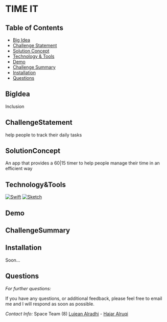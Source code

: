# TIME IT

## Table of Contents
  * [Big Idea](#BigIdea)
  * [Challenge Statement](#ChallengeStatement)
  * [Solution Concept](#SolutionConcept)
  * [Technology & Tools](#Technology&Tools)
  * [Demo](#Demo)
  * [Challenge Summary](#ChallengeSummary)
  * [Installation](#Installation)
  * [Questions](#Questions)


## BigIdea
Inclusion

## ChallengeStatement 
help people to track their daily tasks

## SolutionConcept
An app that provides a 60|15 timer to help people manage their time in an efficient way

## Technology&Tools
[![Swift][Swift-img]][Swift-url]   [![Sketch][Sketch-img]][Sketch-url]



## Demo


## ChallengeSummary 


    
## Installation
    
  Soon...
  
      
## Questions
      
  _For further questions:_

  If you have any questions, or additional feedback, please feel free to email me and I will respond as soon as possible.
  
  _Contact Info:_
  Space Team (8)
<a href="https://github.com/Lujean99">Lujean Alradhi</a> - <a href="https://github.com/nhajarn">Hajar Alruqi</a> 

  <!-- MARKDOWN LINKS & IMAGES -->
<!-- https://www.markdownguide.org/basic-syntax/#reference-style-links -->
[Swift-img]: https://img.shields.io/badge/-SwiftUi-orange
[Swift-url]: https://developer.apple.com/swift/

[Sketch-img]: https://img.shields.io/badge/-Sketch-orange
[Sketch-url]: https://www.sketch.com/
